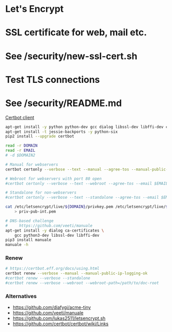 # Let's Encrypt

# SSL certificate for web, mail etc.
# See /security/new-ssl-cert.sh

# Test TLS connections
# See /security/README.md

[Certbot client](https://github.com/certbot/certbot)

```bash
apt-get install -y python python-dev gcc dialog libssl-dev libffi-dev ca-certificates
apt-get install -t jessie-backports -y python-six
pip2 install --upgrade certbot

read -r DOMAIN
read -r EMAIL
# -d $DOMAIN2

# Manual for webservers
certbot certonly --verbose --text --manual --agree-tos --manual-public-ip-logging-ok --email $EMAIL -d $DOMAIN

# Webroot for webservers with port 80 open
#certbot certonly --verbose --text --webroot --agree-tos --email $EMAIL -d $DOMAIN --webroot-path=$DOC_ROOT

# Standalone for non-webservers
#certbot certonly --verbose --text --standalone --agree-tos --email $EMAIL -d $DOMAIN

cat /etc/letsencrypt/live/${DOMAIN}/privkey.pem /etc/letsencrypt/live/${DOMAIN}/fullchain.pem \
    > priv-pub-int.pem

# DNS-based challenge
#     https://github.com/veeti/manuale
apt-get install -y dialog ca-certificates \
    gcc python3-dev libssl-dev libffi-dev
pip3 install manuale
manuale -h
```

### Renew

```bash
# https://certbot.eff.org/docs/using.html
certbot renew --verbose --manual --manual-public-ip-logging-ok
#certbot renew --verbose --standalone
#certbot renew --verbose --webroot --webroot-path=/path/to/doc-root
```

### Alternatives

- https://github.com/diafygi/acme-tiny
- https://github.com/veeti/manuale
- https://github.com/lukas2511/letsencrypt.sh
- https://github.com/certbot/certbot/wiki/Links
